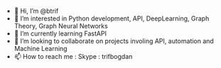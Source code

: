 - 👋 Hi, I’m @btrif
- 👀 I’m interested in Python development, API, DeepLearning, Graph Theory, Graph Neural Networks
- 🌱 I’m currently learning FastAPI
- 💞️ I’m looking to collaborate on projects involing API, automation and Machine Learning
- 📫 How to reach me : Skype : trifbogdan

<!---
btrif/btrif is a ✨ special ✨ repository because its `README.md` (this file) appears on your GitHub profile.
You can click the Preview link to take a look at your changes.
--->
